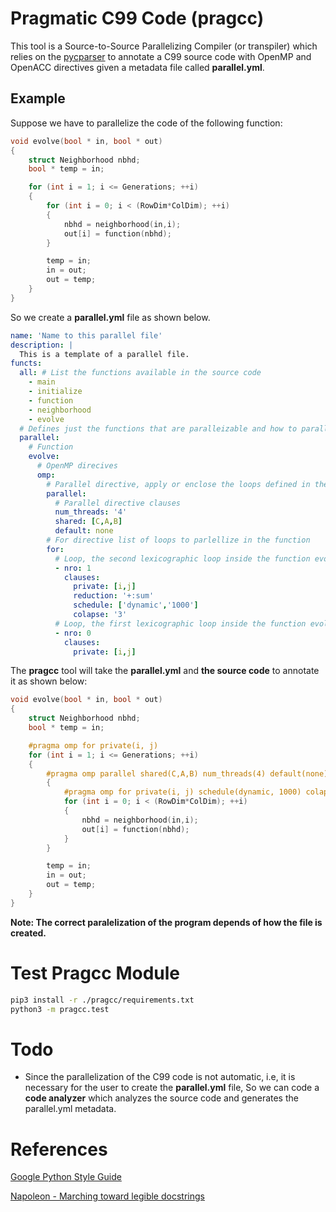 # Pragmatic C99 Code (pragcc)

This tool is a Source-to-Source Parallelizing Compiler (or transpiler) which relies on the [pycparser](https://github.com/eliben/pycparser) to annotate a C99 source code with OpenMP and OpenACC directives given a metadata file called **parallel.yml**.

## Example

Suppose we have to parallelize the code of the following function:

```c
void evolve(bool * in, bool * out)
{
    struct Neighborhood nbhd;
    bool * temp = in;

    for (int i = 1; i <= Generations; ++i)
    {
        for (int i = 0; i < (RowDim*ColDim); ++i)
        {
            nbhd = neighborhood(in,i);
            out[i] = function(nbhd);
        }

        temp = in;
        in = out;
        out = temp;
    }
}
```

So we create a **parallel.yml** file as shown below.

```yaml
name: 'Name to this parallel file'
description: |
  This is a template of a parallel file. 
functs:
  all: # List the functions available in the source code
    - main
    - initialize
    - function
    - neighborhood
    - evolve
  # Defines just the functions that are paralleizable and how to parallelize them.
  parallel:
    # Function
    evolve:
      # OpenMP direcives
      omp:
        # Parallel directive, apply or enclose the loops defined in the for directive
        parallel:
          # Parallel directive clauses
          num_threads: '4'
          shared: [C,A,B]
          default: none
        # For directive list of loops to parlellize in the function
        for:
          # Loop, the second lexicographic loop inside the function evolve.
          - nro: 1 
            clauses:
              private: [i,j]
              reduction: '+:sum'
              schedule: ['dynamic','1000']
              colapse: '3'
          # Loop, the first lexicographic loop inside the function evolve. 
          - nro: 0
            clauses:
              private: [i,j]
```

The **pragcc** tool will take the **parallel.yml** and **the source code** to annotate it as shown below:

```c
void evolve(bool * in, bool * out)
{
    struct Neighborhood nbhd;
    bool * temp = in;

    #pragma omp for private(i, j)
    for (int i = 1; i <= Generations; ++i)
    {
        #pragma omp parallel shared(C,A,B) num_threads(4) default(none) 
        {
            #pragma omp for private(i, j) schedule(dynamic, 1000) colapse(3) reduction(+:sum) 
            for (int i = 0; i < (RowDim*ColDim); ++i)
            {
                nbhd = neighborhood(in,i);
                out[i] = function(nbhd);
            }
        }

        temp = in;
        in = out;
        out = temp;
    }
}
```

**Note: The correct paralelization of the program depends of how the file is created.**

# Test Pragcc Module

```bash
pip3 install -r ./pragcc/requirements.txt
python3 -m pragcc.test
```

# Todo

* Since the parallelization of the C99 code is not automatic, i.e, it is necessary for the user to create the **parallel.yml** file, So we can code a **code analyzer** which analyzes the source code and generates the parallel.yml metadata.

# References

[Google Python Style Guide](http://google.github.io/styleguide/pyguide.html)

[Napoleon - Marching toward legible docstrings](https://sphinxcontrib-napoleon.readthedocs.io/en/latest/)
